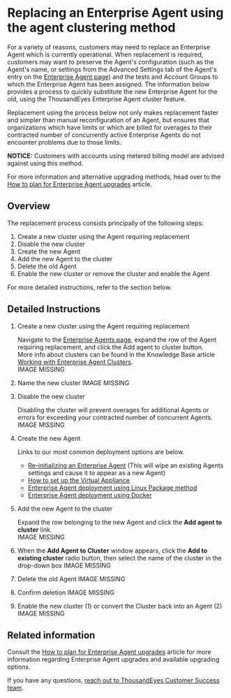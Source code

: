 # Replacing an Enterprise Agent using the agent clustering method

For a variety of reasons, customers may need to replace an Enterprise Agent which is currently operational.  When replacement is required, customers may want to preserve the Agent's configuration \(such as the Agent's name, or settings from the Advanced Settings tab of the Agent's entry on the [Enterprise Agent page](https://app.thousandeyes.com/settings/agents/enterprise/)\) and the tests and Account Groups to which the Enterprise Agent has been assigned. The information below provides a process to quickly substitute the new Enterprise Agent for the old, using the ThousandEyes Enterprise Agent cluster feature.

Replacement using the process below not only makes replacement faster and simpler than manual reconfiguration of an Agent, but ensures that organizations which have limits or which are billed for overages to their contracted number of concurrently active Enterprise Agents do not encounter problems due to those limits.

**NOTICE:** Customers with accounts using metered billing model are advised against using this method.

For more information and alternative upgrading methods, head over to the [How to plan for Enterprise Agent upgrades](https://success.thousandeyes.com/PublicArticlePage?articleIdParam=kA02R000000Q52FSAS_How-to-plan-for-Enterprise-Agent-Upgrades) article.

## Overview

The replacement process consists principally of the following steps:

1. Create a new cluster using the Agent requiring replacement
2. Disable the new cluster
3. Create the new Agent
4. Add the new Agent to the cluster
5. Delete the old Agent
6. Enable the new cluster or remove the cluster and enable the Agent

For more detailed instructions, refer to the section below.

## Detailed Instructions

1. Create a new cluster using the Agent requiring replacement

   Navigate to the [Enterprise Agents page](https://app.thousandeyes.com/settings/agents/enterprise/?), expand the row of the Agent requiring replacement, and click the Add agent to cluster button.  
    More info about clusters can be found in the Knowledge Base article [Working with Enterprise Agent Clusters](https://success.thousandeyes.com/PublicArticlePage?articleIdParam=kA0E0000000CmngKAC).  
   IMAGE MISSING

2. Name the new cluster IMAGE MISSING
3. Disable the new cluster

   Disabling the cluster will prevent overages for additional Agents or errors for exceeding your contracted number of concurrent Agents.  
   IMAGE MISSING

4. Create the new Agent

   Links to our most common deployment options are below.

   * [Re-initializing an Enterprise Agent](https://success.thousandeyes.com/PublicArticlePage?articleIdParam=kA0E0000000CmniKAC) \(This will wipe an existing Agents settings and cause it to appear as a new Agent\)
   * [How to set up the Virtual Appliance](https://success.thousandeyes.com/PublicArticlePage?articleIdParam=kA0E0000000CmnwKAC)
   * [Enterprise Agent deployment using Linux Package method](https://success.thousandeyes.com/PublicArticlePage?articleIdParam=kA0E0000000CmnZKAS)
   * [Enterprise Agent deployment using Docker](https://success.thousandeyes.com/PublicArticlePage?articleIdParam=kA0E0000000CmnXKAS)

5. Add the new Agent to the cluster

   Expand the row belonging to the new Agent and click the **Add agent to cluster** link.  
   IMAGE MISSING

6. When the **Add Agent to Cluster** window appears, click the **Add to existing cluster** radio button, then select the name of the cluster in the drop-down box IMAGE MISSING
7. Delete the old Agent IMAGE MISSING
8. Confirm deletion  IMAGE MISSING
9. Enable the new cluster \(1\) or convert the Cluster back into an Agent \(2\) IMAGE MISSING

## Related information

Consult the [How to plan for Enterprise Agent upgrades](https://success.thousandeyes.com/PublicArticlePage?articleIdParam=kA02R000000Q52FSAS_How-to-plan-for-Enterprise-Agent-Upgrades) article for more information regarding Enterprise Agent upgrades and available upgrading options.

If you have any questions, [reach out to ThousandEyes Customer Success team](https://success.thousandeyes.com/PublicArticlePage?articleIdParam=kA044000000UGTFCA4_Getting-support-from-ThousandEyes).

